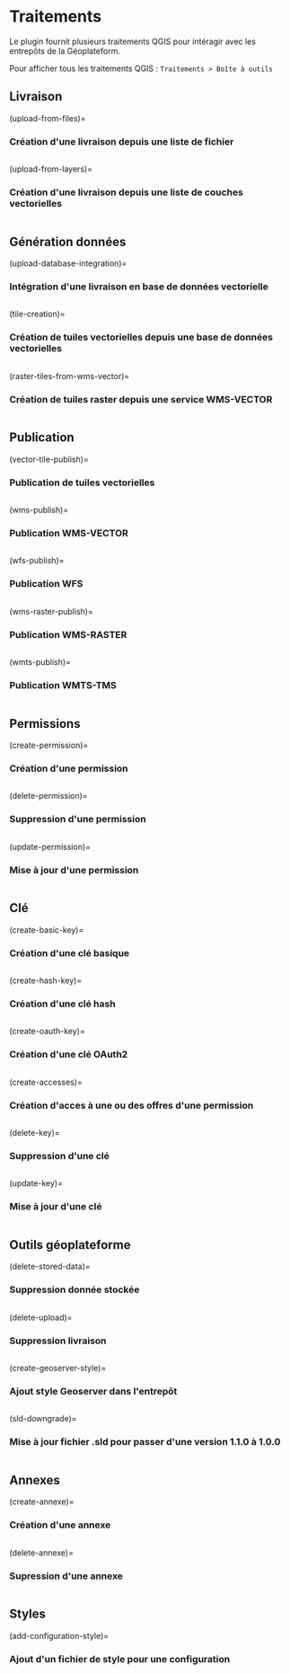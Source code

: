 # Traitements

Le plugin fournit plusieurs traitements QGIS pour intéragir avec les entrepôts de la Géoplateform.

Pour afficher tous les traitements QGIS : `Traitements > Boîte à outils`

## Livraison

(upload-from-files)=

### Création d'une livraison depuis une liste de fichier

```{include} ../../geoplateforme/resources/help/upload_from_files.md
```

(upload-from-layers)=

### Création d'une livraison depuis une liste de couches vectorielles

```{include} ../../geoplateforme/resources/help/upload_from_layers.md
```

## Génération données

(upload-database-integration)=

### Intégration d'une livraison en base de données vectorielle

```{include} ../../geoplateforme/resources/help/upload_database_integration.md
```

(tile-creation)=

### Création de tuiles vectorielles depuis une base de données vectorielles

```{include} ../../geoplateforme/resources/help/tile_creation.md
```

(raster-tiles-from-wms-vector)=

### Création de tuiles raster depuis une service WMS-VECTOR

```{include} ../../geoplateforme/resources/help/raster_tiles_from_wms_vector.md
```

## Publication

(vector-tile-publish)=

### Publication de tuiles vectorielles

```{include} ../../geoplateforme/resources/help/vector_tile_publish.md
```

(wms-publish)=

### Publication WMS-VECTOR

```{include} ../../geoplateforme/resources/help/wms_publish.md
```

(wfs-publish)=

### Publication WFS

```{include} ../../geoplateforme/resources/help/wfs_publish.md
```

(wms-raster-publish)=

### Publication WMS-RASTER

```{include} ../../geoplateforme/resources/help/wms_raster_publish.md
```

(wmts-publish)=

### Publication WMTS-TMS

```{include} ../../geoplateforme/resources/help/wmts_publish.md
```

## Permissions

(create-permission)=

### Création d'une permission

```{include} ../../geoplateforme/resources/help/create_permission.md
```

(delete-permission)=

### Suppression d'une permission

```{include} ../../geoplateforme/resources/help/delete_permission.md
```

(update-permission)=

### Mise à jour d'une permission

```{include} ../../geoplateforme/resources/help/update_permission.md
```

## Clé

(create-basic-key)=

### Création d'une clé basique

```{include} ../../geoplateforme/resources/help/create_basic_key.md
```

(create-hash-key)=

### Création d'une clé hash

```{include} ../../geoplateforme/resources/help/create_hash_key.md
```

(create-oauth-key)=

### Création d'une clé OAuth2

```{include} ../../geoplateforme/resources/help/create_oauth_key.md
```

(create-accesses)=

### Création d'acces à une ou des offres d'une permission

```{include} ../../geoplateforme/resources/help/create_accesses.md
```

(delete-key)=

### Suppression d'une clé

```{include} ../../geoplateforme/resources/help/delete_key.md
```

(update-key)=

### Mise à jour d'une clé

```{include} ../../geoplateforme/resources/help/update_key.md
```

## Outils géoplateforme

(delete-stored-data)=

### Suppression donnée stockée

```{include} ../../geoplateforme/resources/help/delete_stored_data.md
```

(delete-upload)=

### Suppression livraison

```{include} ../../geoplateforme/resources/help/delete_upload.md
```

(create-geoserver-style)=

### Ajout style Geoserver dans l'entrepôt

```{include} ../../geoplateforme/resources/help/create_geoserver_style.md
```

(sld-downgrade)=

### Mise à jour fichier .sld pour passer d'une version 1.1.0 à 1.0.0

```{include} ../../geoplateforme/resources/help/sld_downgrade.md
```

## Annexes

(create-annexe)=

### Création d'une annexe

```{include} ../../geoplateforme/resources/help/create_annexe.md
```

(delete-annexe)=

### Supression d'une annexe

```{include} ../../geoplateforme/resources/help/delete_annexe.md
```

## Styles

(add-configuration-style)=

### Ajout d'un fichier de style pour une configuration

```{include} ../../geoplateforme/resources/help/add_configuration_style.md
```
